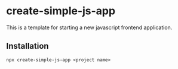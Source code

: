 # create-simple-js-app
This is a template for starting a new javascript frontend application.

## Installation
`npx create-simple-js-app <project name>`
